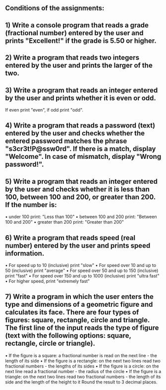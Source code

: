 ## Conditions of the assignments:

## 1) Write a console program that reads a grade (fractional number) entered by the user and prints "Excellent!" if the grade is 5.50 or higher.

## 2) Write a program that reads two integers entered by the user and prints the larger of the two.

## 3) Write a program that reads an integer entered by the user and prints whether it is even or odd.
If even print "even", if odd print "odd".

## 4) Write a program that reads a password (text) entered by the user and checks whether the entered password matches the phrase "s3cr3t!P@ssw0rd". If there is a match, display "Welcome". In case of mismatch, display "Wrong password!".

## 5) Write a program that reads an integer entered by the user and checks whether it is less than 100, between 100 and 200, or greater than 200. If the number is:
• under 100 print: "Less than 100"
• between 100 and 200 print: "Between 100 and 200"
• greater than 200 print: "Greater than 200"

## 6) Write a program that reads speed (real number) entered by the user and prints speed information.
• For speed up to 10 (inclusive) print "slow"
• For speed over 10 and up to 50 (inclusive) print "average"
• For speed over 50 and up to 150 (inclusive) print "fast"
• For speed over 150 and up to 1000 (inclusive) print "ultra fast"
• For higher speed, print "extremely fast"

## 7) Write a program in which the user enters the type and dimensions of a geometric figure and calculates its face. There are four types of figures: square, rectangle, circle and triangle. The first line of the input reads the type of figure (text with the following options: square, rectangle, circle or triangle).
• If the figure is a square: a fractional number is read on the next line - the length of its side
• If the figure is a rectangle: on the next two lines read two fractional numbers - the lengths of its sides
• If the figure is a circle: on the next line read a fractional number - the radius of the circle
• If the figure is a triangle: on the next two lines read two fractional numbers - the length of its side and the length of the height to it
Round the result to 3 decimal places.
